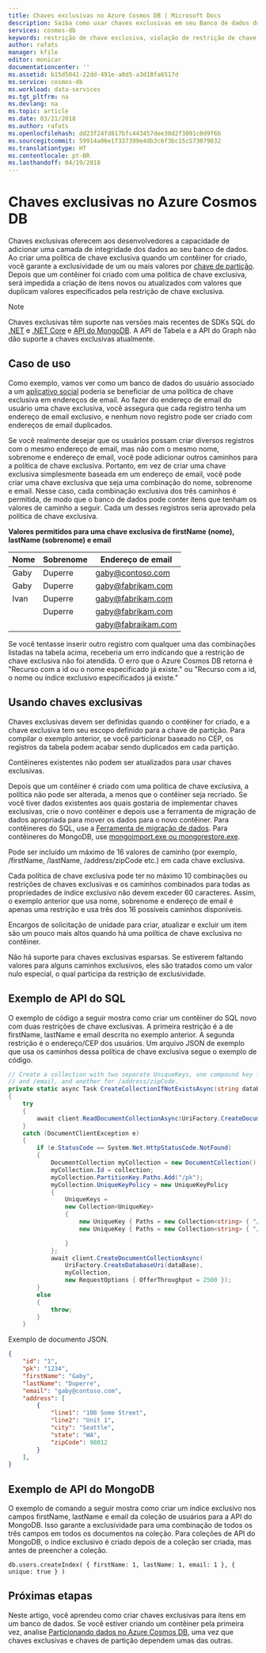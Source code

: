 ```yaml
---
title: Chaves exclusivas no Azure Cosmos DB | Microsoft Docs
description: Saiba como usar chaves exclusivas em seu Banco de dados do Azure Cosmos DB.
services: cosmos-db
keywords: restrição de chave exclusiva, violação de restrição de chave exclusiva
author: rafats
manager: kfile
editor: monicar
documentationcenter: ''
ms.assetid: b15d5041-22dd-491e-a8d5-a3d18fa6517d
ms.service: cosmos-db
ms.workload: data-services
ms.tgt_pltfrm: na
ms.devlang: na
ms.topic: article
ms.date: 03/21/2018
ms.author: rafats
ms.openlocfilehash: dd23f24fd817bfc443457dee30d2f3091c0d9f6b
ms.sourcegitcommit: 59914a06e1f337399e4db3c6f3bc15c573079832
ms.translationtype: HT
ms.contentlocale: pt-BR
ms.lasthandoff: 04/19/2018
---
```

# <a name="unique-keys-in-azure-cosmos-db"></a>Chaves exclusivas no Azure Cosmos DB

Chaves exclusivas oferecem aos desenvolvedores a capacidade de adicionar uma camada de integridade dos dados ao seu banco de dados. Ao criar uma política de chave exclusiva quando um contêiner for criado, você garante a exclusividade de um ou mais valores por [chave de partição](partition-data.md). Depois que um contêiner foi criado com uma política de chave exclusiva, será impedida a criação de itens novos ou atualizados com valores que duplicam valores especificados pela restrição de chave exclusiva.   

> [!NOTE]
> Chaves exclusivas têm suporte nas versões mais recentes de SDKs SQL do [.NET](sql-api-sdk-dotnet.md) e [.NET Core](sql-api-sdk-dotnet-core.md) e [API do MongoDB](mongodb-feature-support.md#unique-indexes). A API de Tabela e a API do Graph não dão suporte a chaves exclusivas atualmente. 
> 
>

## <a name="use-case"></a>Caso de uso

Como exemplo, vamos ver como um banco de dados do usuário associado a um [aplicativo social](use-cases.md#web-and-mobile-applications) poderia se beneficiar de uma política de chave exclusiva em endereços de email. Ao fazer do endereço de email do usuário uma chave exclusiva, você assegura que cada registro tenha um endereço de email exclusivo, e nenhum novo registro pode ser criado com endereços de email duplicados. 

Se você realmente desejar que os usuários possam criar diversos registros com o mesmo endereço de email, mas não com o mesmo nome, sobrenome e endereço de email, você pode adicionar outros caminhos para a política de chave exclusiva. Portanto, em vez de criar uma chave exclusiva simplesmente baseada em um endereço de email, você pode criar uma chave exclusiva que seja uma combinação do nome, sobrenome e email. Nesse caso, cada combinação exclusiva dos três caminhos é permitida, de modo que o banco de dados pode conter itens que tenham os valores de caminho a seguir. Cada um desses registros seria aprovado pela política de chave exclusiva.  

**Valores permitidos para uma chave exclusiva de firstName (nome), lastName (sobrenome) e email**

|Nome|Sobrenome|Endereço de email|
|---|---|---|
|Gaby|Duperre|gaby@contoso.com |
|Gaby|Duperre|gaby@fabrikam.com|
|Ivan|Duperre|gaby@fabrikam.com|
|    |Duperre|gaby@fabrikam.com|
|    |       |gaby@fabraikam.com|

Se você tentasse inserir outro registro com qualquer uma das combinações listadas na tabela acima, receberia um erro indicando que a restrição de chave exclusiva não foi atendida. O erro que o Azure Cosmos DB retorna é "Recurso com a id ou o nome especificado já existe." ou "Recurso com a id, o nome ou índice exclusivo especificados já existe." 

## <a name="using-unique-keys"></a>Usando chaves exclusivas

Chaves exclusivas devem ser definidas quando o contêiner for criado, e a chave exclusiva tem seu escopo definido para a chave de partição. Para compilar o exemplo anterior, se você particionar baseado no CEP, os registros da tabela podem acabar sendo duplicados em cada partição.

Contêineres existentes não podem ser atualizados para usar chaves exclusivas.

Depois que um contêiner é criado com uma política de chave exclusiva, a política não pode ser alterada, a menos que o contêiner seja recriado. Se você tiver dados existentes aos quais gostaria de implementar chaves exclusivas, crie o novo contêiner e depois use a ferramenta de migração de dados apropriada para mover os dados para o novo contêiner. Para contêineres do SQL, use a [Ferramenta de migração de dados](import-data.md). Para contêineres do MongoDB, use [mongoimport.exe ou mongorestore.exe](mongodb-migrate.md).

Pode ser incluído um máximo de 16 valores de caminho (por exemplo, /firstName, /lastName, /address/zipCode etc.) em cada chave exclusiva. 

Cada política de chave exclusiva pode ter no máximo 10 combinações ou restrições de chaves exclusivas e os caminhos combinados para todas as propriedades de índice exclusivo não devem exceder 60 caracteres. Assim, o exemplo anterior que usa nome, sobrenome e endereço de email é apenas uma restrição e usa três dos 16 possíveis caminhos disponíveis. 

Encargos de solicitação de unidade para criar, atualizar e excluir um item são um pouco mais altos quando há uma política de chave exclusiva no contêiner. 

Não há suporte para chaves exclusivas esparsas. Se estiverem faltando valores para alguns caminhos exclusivos, eles são tratados como um valor nulo especial, o qual participa da restrição de exclusividade.

## <a name="sql-api-sample"></a>Exemplo de API do SQL

O exemplo de código a seguir mostra como criar um contêiner do SQL novo com duas restrições de chave exclusivas. A primeira restrição é a de firstName, lastName e email descrita no exemplo anterior. A segunda restrição é o endereço/CEP dos usuários. Um arquivo JSON de exemplo que usa os caminhos dessa política de chave exclusiva segue o exemplo de código. 

```csharp
// Create a collection with two separate UniqueKeys, one compound key for /firstName, /lastName,
// and /email, and another for /address/zipCode.
private static async Task CreateCollectionIfNotExistsAsync(string dataBase, string collection)
{
    try
    {
        await client.ReadDocumentCollectionAsync(UriFactory.CreateDocumentCollectionUri(dataBase, collection));
    }
    catch (DocumentClientException e)
    {
        if (e.StatusCode == System.Net.HttpStatusCode.NotFound)
        {
            DocumentCollection myCollection = new DocumentCollection();
            myCollection.Id = collection;
            myCollection.PartitionKey.Paths.Add("/pk");
            myCollection.UniqueKeyPolicy = new UniqueKeyPolicy
            {
                UniqueKeys =
                new Collection<UniqueKey>
                {
                    new UniqueKey { Paths = new Collection<string> { "/firstName" , "/lastName" , "/email" }}
                    new UniqueKey { Paths = new Collection<string> { "/address/zipCode" } },

                }
            };
            await client.CreateDocumentCollectionAsync(
                UriFactory.CreateDatabaseUri(dataBase),
                myCollection,
                new RequestOptions { OfferThroughput = 2500 });
        }
        else
        {
            throw;
        }
    }
```

Exemplo de documento JSON.

```json
{
    "id": "1",
    "pk": "1234",
    "firstName": "Gaby",
    "lastName": "Duperre",
    "email": "gaby@contoso.com",
    "address": [
        {            
            "line1": "100 Some Street",
            "line2": "Unit 1",
            "city": "Seattle",
            "state": "WA",
            "zipCode": 98012
        }
    ],
}
```
## <a name="mongodb-api-sample"></a>Exemplo de API do MongoDB

O exemplo de comando a seguir mostra como criar um índice exclusivo nos campos firstName, lastName e email da coleção de usuários para a API do MongoDB. Isso garante a exclusividade para uma combinação de todos os três campos em todos os documentos na coleção. Para coleções de API do MongoDB, o índice exclusivo é criado depois de a coleção ser criada, mas antes de preencher a coleção.

```
db.users.createIndex( { firstName: 1, lastName: 1, email: 1 }, { unique: true } )
```

## <a name="next-steps"></a>Próximas etapas

Neste artigo, você aprendeu como criar chaves exclusivas para itens em um banco de dados. Se você estiver criando um contêiner pela primeira vez, analise [Particionando dados no Azure Cosmos DB](partition-data.md), uma vez que chaves exclusivas e chaves de partição dependem umas das outras. 


